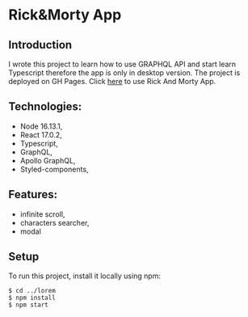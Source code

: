 # Rick&Morty App

## Introduction

I wrote this project to learn how to use GRAPHQL API and start learn Typescript therefore the app is only in desktop version.
The project is deployed on GH Pages. Click [here](https://mtkuchta.github.io/rickandmortyapp) to use Rick And Morty App.

## Technologies:

- Node 16.13.1,
- React 17.0.2,
- Typescript,
- GraphQL,
- Apollo GraphQL,
- Styled-components,

## Features:

- infinite scroll,
- characters searcher,
- modal

## Setup

To run this project, install it locally using npm:

```
$ cd ../lorem
$ npm install
$ npm start
```
